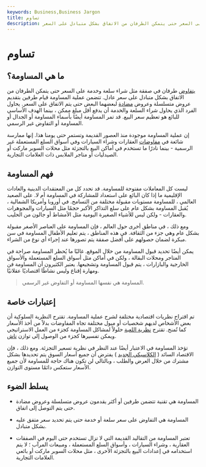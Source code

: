 ```yaml
---
keywords: Business,Business Jargon
title: تساوم
description: المساومة هي عندما يتفاوض طرفان مشتركان في شراء سلعة وخدمة على السعر حتى يتمكن الطرفان من الاتفاق بشكل متبادل على السعر.
---
```


# تساوم
## ما هي المساومة؟

[يتفاوض](/negotiation) طرفان في صفقة مثل شراء سلعة وخدمة على السعر حتى يتمكن الطرفان من الاتفاق بشكل متبادل على سعر عادل. تتضمن عملية المساومة قيام طرفين بتقديم عروض متسلسلة وعروض [مضادة](/counteroffer) لبعضهما البعض حتى يتم الاتفاق على السعر. يحاول الفرد الذي يحاول شراء السلعة والخدمة أن يدفع أقل مبلغ ممكن ، بينما الهدف الأساسي للبائع هو تعظيم سعر البيع. قد تمر المساومة أيضًا بأسماء المساومة أو الجدال أو المساومة أو التفاوض غير الرسمي.

إن عملية المساومة موجودة منذ العصور القديمة وتستمر حتى يومنا هذا. إنها ممارسة شائعة في [مفاوضات](/negotiation) العقارات وشراء السيارات وفي أسواق السلع المستعملة غير الرسمية - بينما نادرًا ما تستخدم في أماكن البيع بالتجزئة مثل محلات السوبر ماركت أو الصيدليات أو متاجر الملابس ذات العلامات التجارية.

## فهم المساومة

ليست كل المعاملات مفتوحة للمساومة. قد تحدد كل من المعتقدات الدينية والعادات الإقليمية ما إذا كان البائع على استعداد للمشاركة في المساومة أم لا. على الصعيد العالمي ، للمساومة مستويات مقبولة مختلفة من التسامح. في أوروبا وأمريكا الشمالية ، يُقبل المساومة بشكل عام على سلع التذاكر الأكبر حجمًا مثل السيارات والمجوهرات والعقارات - ولكن ليس للأشياء الصغيرة اليومية مثل الأمشاط أو جالون من الحليب.

ومع ذلك ، في مناطق أخرى حول العالم ، فإن المساومة على العناصر الأصغر مقبولة بشكل عام وهي جزء من الثقافة. في هذه المناطق ، يتم تعليم الأطفال المساومة في سن مبكرة لضمان حصولهم على أفضل صفقة يتم تصورها عند إجراء أي نوع من الشراء.

يمكن أيضًا تحديد قبول المساومة من خلال الموقع. غالبًا ما يُحظر المساومة صراحة في المتاجر ومحلات البقالة ، ولكن في أماكن مثل أسواق السلع المستعملة والأسواق الخارجية والبازارات ، يتم قبول المساومة وتشجيعها. يعتبر الكثيرون أن المساومة فن ومهارة إقناع وليس نشاطًا اقتصاديًا عقلانيًا.

> المساومة هي نفسها المساومة أو التفاوض غير الرسمي.

>

## إعتبارات خاصة

تم اقتراح نظريات اقتصادية مختلفة لشرح عملية المساومة. تقترح النظرية السلوكية أن بعض الأشخاص لديهم شخصيات أو ميول مختلفة تجاه المفاوضات بدلاً من أخذ الأسعار كما تُمنح. تقترح [نظرية اللعبة](/gametheory) حلولاً لمشاكل المساومة كجزء من العمل الاستراتيجي ويمكن تفسيرها كجزء من الوصول إلى توازن [ناش](/nash-equilibrium).

تؤخذ المساومة في الاعتبار أيضًا عند النظر في نظرية تسعير التجزئة. ومع ذلك ، فإن الاقتصاد السائد ( [الكلاسيكي الجديد](/neoclassical) ) يفترض أن جميع أسعار السوق يتم تحديدها بشكل مشترك من خلال العرض والطلب ، وبالتالي لن تكون هناك حاجة للمساومة لأن جميع الأسعار ستعكس دائمًا مستوى التوازن.

## يسلط الضوء

- المساومة هي تقنية تتضمن طرفين أو أكثر يقدمون عروض متسلسلة وعروض مضادة حتى يتم التوصل إلى اتفاق.

- المساومة هي التفاوض على سعر سلعة أو خدمة حتى يتم تحديد سعر متفق عليه بشكل متبادل.

- تعتبر المساومة من التقاليد القديمة التي لا تزال تستخدم حتى اليوم في الصفقات العقارية ، وشراء السيارات ، وأسواق السلع المستعملة ، ومبيعات المرآب ؛ لا يتم استخدامه في إعدادات البيع بالتجزئة الأخرى ، مثل محلات السوبر ماركت أو بائعي العلامات التجارية.

